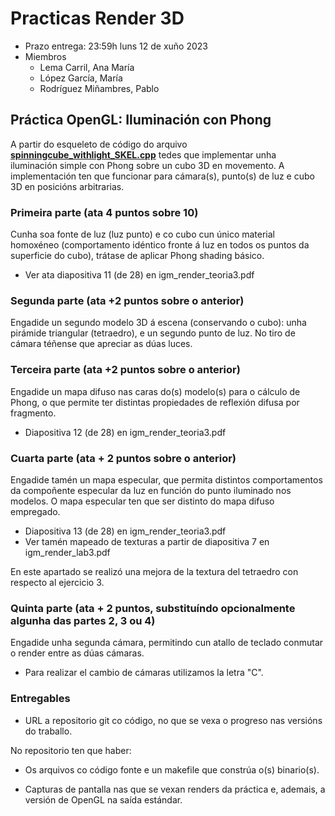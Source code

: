 # Practicas Render 3D

  * Prazo entrega: 23:59h luns 12 de xuño 2023
  * Miembros
    * Lema Carril, Ana María
    * López García, María
    * Rodríguez Miñambres, Pablo

## Práctica OpenGL: Iluminación con Phong

A partir do esqueleto de código do arquivo [**spinningcube_withlight_SKEL.cpp**](https://gitlab.citic.udc.es/emilio.padron/igm-opengl/-/tree/practicaOpenGL) tedes que implementar unha iluminación simple con Phong sobre un cubo 3D en movemento. A implementación ten que funcionar para cámara(s), punto(s) de luz e cubo 3D en posicións arbitrarias.

### Primeira parte (ata 4 puntos sobre 10)

Cunha soa fonte de luz (luz punto) e co cubo cun único material homoxéneo (comportamento idéntico fronte á luz en todos os puntos da superficie do cubo), trátase de aplicar Phong shading básico.

* Ver ata diapositiva 11 (de 28) en igm_render_teoria3.pdf

### Segunda parte (ata +2 puntos sobre o anterior)

Engadide un segundo modelo 3D á escena (conservando o cubo): unha pirámide triangular (tetraedro), e un segundo punto de luz. No tiro de cámara téñense que apreciar as dúas luces.

### Terceira parte (ata +2 puntos sobre o anterior)

Engadide un mapa difuso nas caras do(s) modelo(s) para o cálculo de Phong, o que permite ter distintas propiedades de reflexión difusa por fragmento.

* Diapositiva 12 (de 28) en igm_render_teoria3.pdf

### Cuarta parte (ata + 2 puntos sobre o anterior)

Engadide tamén un mapa especular, que permita distintos comportamentos da compoñente especular da luz en función do punto iluminado nos modelos. O mapa especular ten que ser distinto do mapa difuso empregado.

* Diapositiva 13 (de 28) en igm_render_teoria3.pdf
* Ver tamén mapeado de texturas a partir de diapositiva 7 en igm_render_lab3.pdf

En este apartado se realizó una mejora de la textura del tetraedro con respecto al ejercicio 3.

### Quinta parte (ata + 2 puntos, substituíndo opcionalmente algunha das partes 2, 3 ou 4)

Engadide unha segunda cámara, permitindo cun atallo de teclado conmutar o render entre as dúas cámaras.

* Para realizar el cambio de cámaras utilizamos la letra "C".

### Entregables

   * URL a repositorio git co código, no que se vexa o progreso nas versións do traballo.

No repositorio ten que haber:

* Os arquivos co código fonte e un makefile que constrúa o(s) binario(s).

* Capturas de pantalla nas que se vexan renders da práctica e, ademais, a versión de OpenGL na saída estándar.